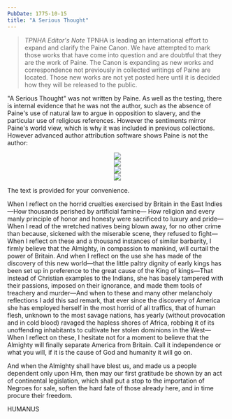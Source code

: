 ```yaml
---
PubDate: 1775-10-15
title: "A Serious Thought"
---
```



> *TPNHA Editor's Note*
> TPNHA is leading an international effort to expand and clarify the
> Paine Canon. We have attempted to mark those works that have come into
> question and are doubtful that they are the work of Paine. The Canon
> is expanding as new works and correspondence not previously in
> collected writings of Paine are located. Those new works are not yet
> posted here until it is decided how they will be released to the
> public.

"A Serious Thought" was not written by Paine. As well as the testing,
there is internal evidence that he was not the author, such as the absence of Paine's use of natural law to
argue in opposition to slavery, and the particular use of religious references. However the sentiments mirror Paine's world view, which is why it was included in previous collections. However advanced author attribution software shows Paine is not the author:


<center><img src="/images/a-serious-thought-c.png"></center>
<center><img src="/images/a-serious-thought-f.png"></center>
<center><img src="/images/a-serious-thought-g.png"></center>
<center><img src="/images/a-serious-thought-n.png"></center>

The text is provided for your convenience.

When I reflect on the horrid cruelties exercised by Britain in the
East Indies—How thousands perished by artificial famine— How religion
and every manly principle of honor and honesty were sacrificed to
luxury and pride—When I read of the wretched natives being blown away,
for no other crime than because, sickened with the miserable scene,
they refused to fight—When I reflect on these and a thousand instances
of similar barbarity, I firmly believe that the Almighty, in
compassion to mankind, will curtail the power of Britain. And when I
reflect on the use she has made of the discovery of this new
world—that the little paltry dignity of early kings has been set up in
preference to the great cause of the King of kings—That instead of
Christian examples to the Indians, she has basely tampered with their
passions, imposed on their ignorance, and made them tools of treachery
and murder—And when to these and many other melancholy reflections I
add this sad remark, that ever since the discovery of America she has
employed herself in the most horrid of all traffics, that of human
flesh, unknown to the most savage nations, has yearly (without
provocation and in cold blood) ravaged the hapless shores of Africa,
robbing it of its unoffending inhabitants to cultivate her stolen
dominions in the West— When I reflect on these, I hesitate not for a
moment to believe that the Almighty will finally separate America from
Britain. Call it independence or what you will, if it is the cause of
God and humanity it will go on.

And when the Almighty shall have blest us, and made us a people
dependent only upon Him, then may our first gratitude be shown by an
act of continental legislation, which shall put a stop to the
importation of Negroes for sale, soften the hard fate of those already
here, and in time procure their freedom.

HUMANUS
